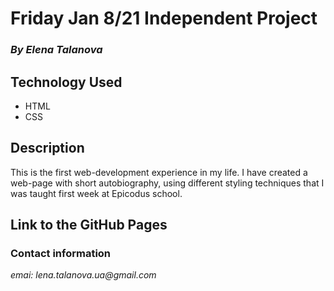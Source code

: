 # Friday Jan 8/21 Independent Project

### _By Elena Talanova_

## Technology Used

- HTML
- CSS

## Description

This is the first web-development experience in my life. I have created a web-page with short autobiography, using different styling techniques that I was taught first week at Epicodus school.

## Link to the GitHub Pages

### Contact information

_emai: lena.talanova.ua@gmail.com_
